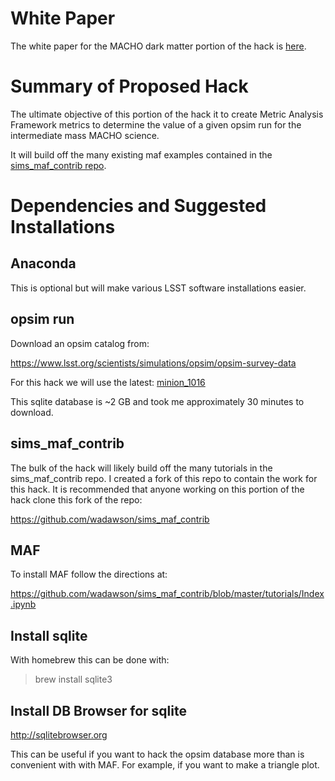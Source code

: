 # White Paper

The white paper for the MACHO dark matter portion of the hack is [here](WhitePaper.md).

# Summary of Proposed Hack

The ultimate objective of this portion of the hack it to create Metric Analysis Framework metrics to determine the value of a given opsim run for the intermediate mass MACHO science. 

It will build off the many existing maf examples contained in the [sims_maf_contrib repo](https://github.com/LSST-nonproject/sims_maf_contrib/blob/master/tutorials/Index.ipynb).

# Dependencies and Suggested Installations

## Anaconda

This is optional but will make various LSST software installations easier.

## opsim run
Download an opsim catalog from:

https://www.lsst.org/scientists/simulations/opsim/opsim-survey-data

For this hack we will use the latest: [minion_1016](http://ops2.lsst.org/runs/reference_run/minion_1016/minion_1016_sqlite.db.gz)

This sqlite database is ~2 GB and took me approximately 30 minutes to download.

## sims_maf_contrib

The bulk of the hack will likely build off the many tutorials in the sims_maf_contrib repo. I created a fork of this repo to contain the work for this hack. It is recommended that anyone working on this portion of the hack clone this fork of the repo:

https://github.com/wadawson/sims_maf_contrib

## MAF

To install MAF follow the directions at:

https://github.com/wadawson/sims_maf_contrib/blob/master/tutorials/Index.ipynb

## Install sqlite

With homebrew this can be done with:

> brew install sqlite3

## Install DB Browser for sqlite

http://sqlitebrowser.org

This can be useful if you want to hack the opsim database more than is convenient with with MAF. For example, if you want to make a triangle plot.
